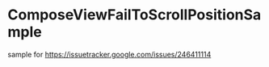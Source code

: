# ComposeViewFailToScrollPositionSample

sample for https://issuetracker.google.com/issues/246411114

